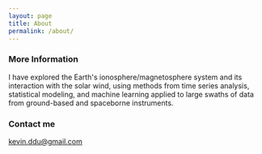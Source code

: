 ```yaml
---
layout: page
title: About
permalink: /about/
---
```



### More Information
I have explored the Earth's ionosphere/magnetosphere system and its interaction with the solar wind, using methods from time series analysis, statistical modeling, and machine learning applied to large swaths of data from ground-based and spaceborne instruments.

### Contact me

[kevin.ddu@gmail.com](mailto:kevin.ddu@gmail.com)

